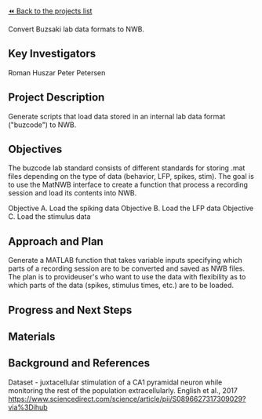 [:rewind: Back to the projects list](../../README.md#ProjectsList)

<!-- For information on how to write GitHub .md files see https://guides.github.com/features/mastering-markdown/ -->

Convert Buzsaki lab data formats to NWB.

## Key Investigators

Roman Huszar
Peter Petersen

## Project Description

Generate scripts that load data stored in an internal lab data format ("buzcode")
to NWB.

## Objectives

The buzcode lab standard consists of different standards for storing .mat files
depending on the type of data (behavior, LFP, spikes, stim). The goal is to
use the MatNWB interface to create a function that process a recording session
and load its contents into NWB.

Objective A. Load the spiking data
Objective B. Load the LFP data
Objective C. Load the stimulus data

## Approach and Plan

Generate a MATLAB function that takes variable inputs specifying which parts
of a recording session are to be converted and saved as NWB files. The plan
is to provideuser's who want to use the data with flexibility as to which
parts of the data (spikes, stimulus times, etc.) are to be loaded.

## Progress and Next Steps


## Materials


## Background and References

Dataset - juxtacellular stimulation of a CA1 pyramidal neuron while monitoring
the rest of the population extracellularly.
English et al., 2017
https://www.sciencedirect.com/science/article/pii/S0896627317309029?via%3Dihub
